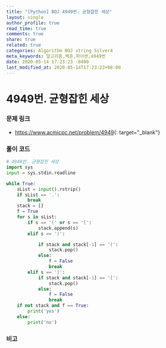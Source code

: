```yaml
---
title: "[Python] BOJ 4949번. 균형잡힌 세상"
layout: single
author_profile: true
read_time: true
comments: true
share: true
related: true
categories: Algorithm BOJ string Silver4
meta_keywords: 알고리즘,백준,파이썬,4949번
date: 2020-05-14 17:23:23 -0400
last_modified_at: 2020-05-14T17:23:23+08:00
---
```


# 4949번. 균형잡힌 세상

### 문제 링크
- <https://www.acmicpc.net/problem/4949>{: target="\_blank"}

### 풀이 코드

```python
# 4949번. 균형잡힌 세상
import sys
input = sys.stdin.readline

while True:
    sList = input().rstrip()
    if sList == '.':
        break
    stack = []
    f = True
    for s in sList:
        if s == '(' or s == '[':
            stack.append(s)
        elif s == ')':

            if stack and stack[-1] == '(':
                stack.pop()
            else:
                f = False
                break
        elif s == ']':
            if stack and stack[-1] == '[':
                stack.pop()
            else:
                f = False
                break
    if not stack and f == True:
        print('yes')
    else:
        print('no')
```

### 비고